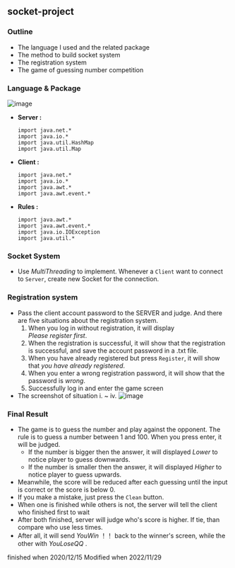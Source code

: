 ## socket-project
### Outline
  * The language I used and the related package
  * The method to build socket system
  * The registration system
  * The game of guessing number competition
  
### Language & Package
  ![image](https://user-images.githubusercontent.com/73687292/204484182-9e6004bb-6a45-4a57-8ee8-ade49d47343e.png)
  * **Server :**
    ```java=
    import java.net.*
    import java.io.*
    import java.util.HashMap
    import java.util.Map
    ```
  * **Client :**
    ```java=
    import java.net.*
    import java.io.*
    import java.awt.*
    import java.awt.event.*
    ```
  * **Rules :**
    ```java=
    import java.awt.*
    import java.awt.event.*
    import java.io.IOException
    import java.util.*
    ```
### Socket System
  * Use $MultiThreading$ to implement. Whenever a `Client` want to connect to `Server`, create new Socket for the connection.
### Registration system
  * Pass the client account password to the SERVER and judge. And there are five situations about the registration system.
    1. When you log in without registration, it will display $Please\ register\ first$.
    2. When the registration is successful, it will show that the registration is successful, and save the account password in a .txt file.
    3. When you have already registered but press `Register`, it will show that $you\ have\ already\ registered$.
    4. When you enter a wrong registration password, it will show that the password is $wrong$.
    5. Successfully log in and enter the game screen
  * The screenshot of situation i. ~ iv.
    ![image](https://user-images.githubusercontent.com/73687292/204487596-840c6cbe-5651-4dba-98a9-1afe31f5b4c0.png)

### Final Result
  * The game is to guess the number and play against the opponent. The rule is to guess a number between 1 and 100. When you press enter, it will be judged.
      * If the number is bigger then the answer, it will displayed $Lower$ to notice player to guess downwards.
      * If the number is smaller then the answer, it will displayed $Higher$ to notice player to guess upwards.
  * Meanwhile, the score will be reduced after each guessing until the input is correct or the score is below 0. 
  * If you make a mistake, just press the `Clean` button. 
  * When one is finished while others is not, the server will tell the client who finished first to wait
  * After both finished, server will judge who's score is higher. If tie, than compare who use less times.
  * After all, it will send $You Win~！！$ back to the winner's screen, while the other with $You Lose QQ$ .
  
finished when 2020/12/15
Modified when 2022/11/29
